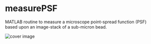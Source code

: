# measurePSF

MATLAB routine to measure a microscope point-spread function (PSF) based upon an image-stack of a sub-micron bead.

![cover image](https://raw.githubusercontent.com/raacampbell/measurePSF/gh-pages/measurePSF.png "Main Window")
